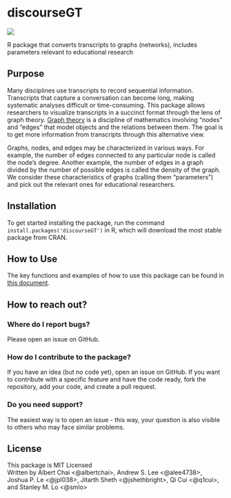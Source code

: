 
<!-- README.md is generated from README.Rmd. Please edit that file -->

# discourseGT

<!-- badges: start -->

[![](https://cranlogs.r-pkg.org/badges/discourseGT)](https://cran.r-project.org/package=discourseGT)
<!-- badges: end -->

R package that converts transcripts to graphs (networks), includes
parameters relevant to educational research

## Purpose

Many disciplines use transcripts to record sequential information.
Transcripts that capture a conversation can become long, making
systematic analyses difficult or time-consuming. This package allows
researchers to visualize transcripts in a succinct format through the
lens of graph theory. [Graph
theory](https://en.wikipedia.org/wiki/Graph_theory) is a discipline of
mathematics involving “nodes” and “edges” that model objects and the
relations between them. The goal is to get more information from
transcripts through this alternative view.

Graphs, nodes, and edges may be characterized in various ways. For
example, the number of edges connected to any particular node is called
the node’s degree. Another example, the number of edges in a graph
divided by the number of possible edges is called the density of the
graph. We consider these characteristics of graphs (calling them
“parameters”) and pick out the relevant ones for educational
researchers.

## Installation

To get started installing the package, run the command
`install.packages('discourseGT')` in R, which will download the most
stable package from CRAN.

## How to Use

The key functions and examples of how to use this package can be found
in [this
document](https://github.com/q1cui/discourseGT/blob/main/vignettes/discourseGT.pdf).

## How to reach out?

### Where do I report bugs?

Please open an issue on GitHub.

### How do I contribute to the package?

If you have an idea (but no code yet), open an issue on GitHub. If you
want to contribute with a specific feature and have the code ready, fork
the repository, add your code, and create a pull request.

### Do you need support?

The easiest way is to open an issue - this way, your question is also
visible to others who may face similar problems.

## License

This package is MIT Licensed  
Written by Albert Chai \<@albertchai\>, Andrew S. Lee \<@alee4738\>,
Joshua P. Le \<@jpl038\>, Jitarth Sheth \<@jshethbright\>, Qi Cui
\<@q1cui\>, and Stanley M. Lo \<@smlo\>
